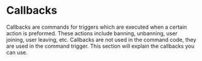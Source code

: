 # Callbacks
Callbacks are commands for triggers which are executed when a certain action is preformed. These actions include banning, unbanning, user joining, user leaving, etc. Callbacks are not used in the command code, they are used in the command trigger. This section will explain the callbacks you can use. 
